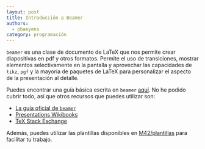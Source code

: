```yaml
---
layout: post
title: Introducción a Beamer
authors:
  - pbaeyens
category: programación
---
```


`beamer` es una clase de documento de LaTeX que nos permite crear diapositivas en pdf
y otros formatos. Permite el uso de transiciones, mostrar elementos selectivamente en la 
pantalla y aprovechar las capacidades de `tikz`, `pgf` y la mayoría de paquetes de LaTeX
para personalizar el aspecto de la presentación al detalle. 

Puedes encontrar una guía básica escrita en `beamer` [aquí](https://github.com/dgiim/beamer).
No he podido cubrir todo, así que otros recursos que puedes utilizar son:

- [La guía oficial de `beamer`](http://osl.ugr.es/CTAN/macros/latex/contrib/beamer/doc/beameruserguide.pdf)
- [Presentations Wikibooks](http://en.wikibooks.org/wiki/LaTeX/Presentations)
- [TeX Stack Exchange](http://tex.stackexchange.com/questions/tagged/beamer)

Además, puedes utilizar las plantillas disponibles en [M42/plantillas](https://github.com/M42/plantillas/tree/master/presentacion) para facilitar tu trabajo.

